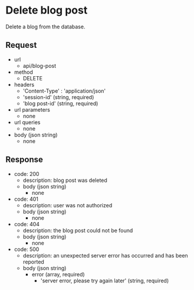 # Delete blog post
Delete a blog from the database.

## Request
- url
  - api/blog-post
- method
  - DELETE
- headers
  - 'Content-Type' : 'application/json'
  - 'session-id' (string, required)
  - 'blog post-id' (string, required)
- url parameters
  - none
- url queries
  - none
- body (json string)
  - none

## Response
- code: 200
  - description: blog post was deleted
  - body (json string)
    - none
- code: 401
  - description: user was not authorized
  - body (json string)
    - none
- code: 404
  - description: the blog post could not be found
  - body (json string)
    - none
- code: 500
  - description: an unexpected server error has occurred and has been reported
  - body (json string)
    - error (array, required)
      - 'server error, please try again later' (string, required)
